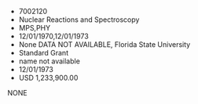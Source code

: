 * 7002120
* Nuclear Reactions and Spectroscopy
* MPS,PHY
* 12/01/1970,12/01/1973
* None   DATA NOT AVAILABLE, Florida State University
* Standard Grant
*   name not available
* 12/01/1973
* USD 1,233,900.00

NONE